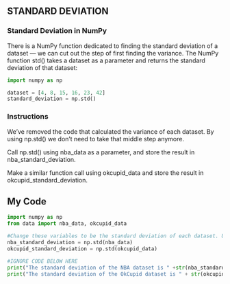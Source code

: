 ## STANDARD DEVIATION

### Standard Deviation in NumPy

There is a NumPy function dedicated to finding the standard deviation of a dataset — we can cut out the step of first finding the variance. The NumPy function std() takes a dataset as a parameter and returns the standard deviation of that dataset:
```python
import numpy as np

dataset = [4, 8, 15, 16, 23, 42]
standard_deviation = np.std()
```
### Instructions

We’ve removed the code that calculated the variance of each dataset. By using np.std() we don’t need to take that middle step anymore.

Call np.std() using nba_data as a parameter, and store the result in nba_standard_deviation.

Make a similar function call using okcupid_data and store the result in okcupid_standard_deviation.

## My Code
```python
import numpy as np
from data import nba_data, okcupid_data

#Change these variables to be the standard deviation of each dataset. Use NumPy's function!
nba_standard_deviation = np.std(nba_data)
okcupid_standard_deviation = np.std(okcupid_data)

#IGNORE CODE BELOW HERE
print("The standard deviation of the NBA dataset is " +str(nba_standard_deviation))
print("The standard deviation of the OkCupid dataset is " + str(okcupid_standard_deviation))
```
